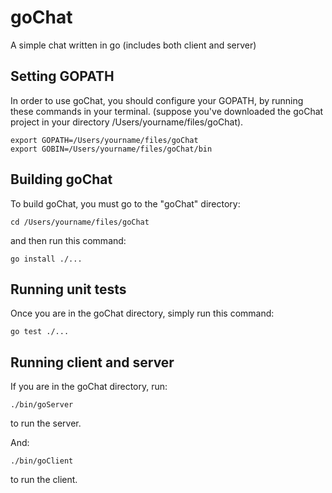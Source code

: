 # goChat
A simple chat written in go (includes both client and server)

## Setting GOPATH

In order to use goChat, you should configure your GOPATH, by running
these commands in your terminal. (suppose you've downloaded the goChat
project in your directory /Users/yourname/files/goChat).

```
export GOPATH=/Users/yourname/files/goChat
export GOBIN=/Users/yourname/files/goChat/bin
```

## Building goChat

To build goChat, you must go to the "goChat" directory:
```
cd /Users/yourname/files/goChat
```

and then run this command:
```
go install ./...
```

## Running unit tests

Once you are in the goChat directory, simply run this command:
```
go test ./...
```

## Running client and server

If you are in the goChat directory, run:
```
./bin/goServer
```
to run the server.

And:
```
./bin/goClient
```
to run the client.
